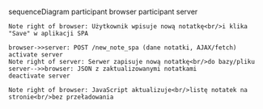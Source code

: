 sequenceDiagram
    participant browser
    participant server

    Note right of browser: Użytkownik wpisuje nową notatkę<br/>i klika "Save" w aplikacji SPA

    browser->>server: POST /new_note_spa (dane notatki, AJAX/fetch)
    activate server
    Note right of server: Serwer zapisuje nową notatkę<br/>do bazy/pliku
    server-->>browser: JSON z zaktualizowanymi notatkami
    deactivate server

    Note right of browser: JavaScript aktualizuje<br/>listę notatek na stronie<br/>bez przeładowania
